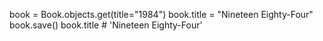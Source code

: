 book = Book.objects.get(title="1984")
book.title = "Nineteen Eighty-Four"
book.save()
book.title  # 'Nineteen Eighty-Four'